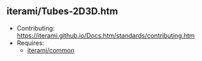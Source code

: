 iterami/Tubes-2D3D.htm
----------------------

* Contributing: https://iterami.github.io/Docs.htm/standards/contributing.htm
* Requires:
  * [iterami/common](https://github.com/iterami/common)
